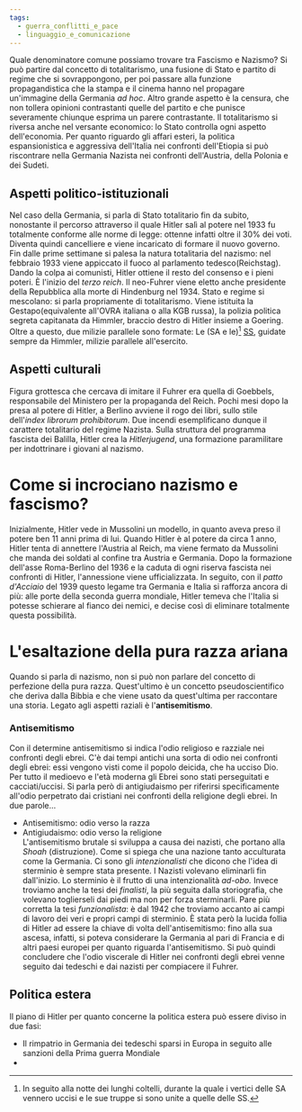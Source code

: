 ```yaml
---
tags:
  - guerra_conflitti_e_pace
  - linguaggio_e_comunicazione
---
```

Quale denominatore comune possiamo trovare tra Fascismo e Nazismo? Si può partire dal concetto di totalitarismo, una fusione di Stato e partito di regime che si sovrappongono, per poi passare alla funzione propagandistica che la stampa e il cinema hanno nel propagare un'immagine della Germania *ad hoc*. Altro grande aspetto è la censura, che non tollera opinioni contrastanti quelle del partito e che punisce severamente chiunque esprima un parere contrastante. Il totalitarismo si riversa anche nel versante economico: lo Stato controlla ogni aspetto dell'economia. Per quanto riguardo gli affari esteri, la politica espansionistica e aggressiva dell'Italia nei confronti dell'Etiopia si può riscontrare nella Germania Nazista nei confronti dell'Austria, della Polonia e dei Sudeti.

## Aspetti politico-istituzionali
Nel caso della Germania, si parla di Stato totalitario fin da subito, nonostante il percorso attraverso il quale Hitler salì al potere nel 1933 fu totalmente conforme alle norme di legge: ottenne infatti oltre il 30% dei voti. Diventa quindi cancelliere e viene incaricato di formare il nuovo governo. Fin dalle prime settimane si palesa la natura totalitaria del nazismo: nel febbraio 1933 viene appiccato il fuoco al parlamento tedesco(Reichstag). Dando la colpa ai comunisti, Hitler ottiene il resto del consenso e i pieni poteri. È l'inizio del *terzo reich*.
Il neo-Fuhrer viene eletto anche presidente della Repubblica alla morte di Hindenburg nel 1934. Stato e regime si mescolano: si parla propriamente di totalitarismo.
Viene istituita la Gestapo(equivalente all'OVRA italiana o alla KGB russa), la polizia politica segreta capitanata da Himmler, braccio destro di Hitler insieme a Goering. Oltre a questo, due milizie parallele sono formate: Le (SA e le)[^1] <u>SS</u>, guidate sempre da Himmler, milizie parallele all'esercito.

## Aspetti culturali
Figura grottesca che cercava di imitare il Fuhrer era quella di Goebbels, responsabile del Ministero per la propaganda del Reich. Pochi mesi dopo la presa al potere di Hitler, a Berlino avviene il rogo dei libri, sullo stile dell'*index librorum prohibitorum*. Due incendi esemplificano dunque il carattere totalitario del regime Nazista. 
Sulla struttura del programma fascista dei Balilla, Hitler crea la *Hitlerjugend*, una formazione paramilitare per indottrinare i giovani al nazismo.

# Come si incrociano nazismo e fascismo?
Inizialmente, Hitler vede in Mussolini un modello, in quanto aveva preso il potere ben 11 anni prima di lui. Quando Hitler è al potere da circa 1 anno, Hitler tenta di annettere l'Austria al Reich, ma viene fermato da Mussolini che manda dei soldati al confine tra Austria e Germania. Dopo la formazione dell'asse Roma-Berlino del 1936 e la caduta di ogni riserva fascista nei confronti di Hitler, l'annessione viene ufficializzata. In seguito, con il _patto d'Acciaio_ del 1939 questo legame tra Germania e Italia si rafforza ancora di più: alle porte della seconda guerra mondiale, Hitler temeva che l'Italia si potesse schierare al fianco dei nemici, e decise così di eliminare totalmente questa possibilità.

# L'esaltazione della pura razza ariana
Quando si parla di nazismo, non si può non parlare del concetto di perfezione della pura razza. Quest'ultimo è un concetto pseudoscientifico che deriva dalla Bibbia e che viene usato da quest'ultima per raccontare una storia. 
Legato agli aspetti raziali è l'**antisemitismo**.
### Antisemitismo
Con il determine antisemitismo si indica l'odio religioso e razziale nei confronti degli ebrei. C'è dai tempi antichi una sorta di odio nei confronti degli ebrei: essi vengono visti come il popolo deicida, che ha ucciso Dio. Per tutto il medioevo e l'età moderna gli Ebrei sono stati perseguitati e cacciati/uccisi.
Si parla però di antigiudaismo per riferirsi specificamente all'odio perpetrato dai cristiani nei confronti della religione degli ebrei. In due parole…
- Antisemitismo: odio verso la razza
- Antigiudaismo: odio verso la religione<br>
L'antisemitismo brutale si sviluppa a causa dei nazisti, che portano alla *Shoah* (distruzione). 
Come si spiega che una nazione tanto acculturata come la Germania.
Ci sono gli *intenzionalisti* che dicono che l'idea di sterminio è sempre stata presente. I Nazisti volevano eliminarli fin dall'inizio. Lo sterminio è il frutto di una intenzionalità *ad-obo.* Invece troviamo anche la tesi dei *finalisti*, la più seguita dalla storiografia, che volevano toglierseli dai piedi ma non per forza sterminarli. 
Pare più corretta la tesi *funzionalista*: è dal 1942 che troviamo accanto ai campi di lavoro dei veri e propri campi di sterminio.
È stata però la lucida follia di Hitler ad essere la chiave di volta dell'antisemitismo: fino alla sua ascesa, infatti, si poteva considerare la Germania al pari di Francia e di altri paesi europei per quanto riguarda l'antisemitismo. Si può quindi concludere che l'odio viscerale di Hitler nei confronti degli ebrei venne seguito dai tedeschi e dai nazisti per compiacere il Fuhrer.

## Politica estera
Il piano di Hitler per quanto concerne la politica estera può essere diviso in due fasi:
- Il rimpatrio in Germania dei tedeschi sparsi in Europa in seguito alle sanzioni della Prima guerra Mondiale
-

[^1]: In seguito alla notte dei lunghi coltelli, durante la quale i vertici delle SA vennero uccisi e le sue truppe si sono unite a quelle delle SS.